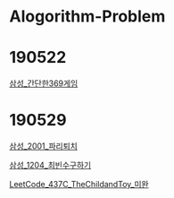 # Alogorithm-Problem

# 190522
[삼성_간단한369게임](https://github.com/haileykim1/Algorithm-Problem/blob/master/190522/369%EA%B2%8C%EC%9E%84.cpp)
# 190529
[삼성_2001_파리퇴치](https://github.com/haileykim1/Algorithm-Problem/blob/master/190529/%EC%82%BC%EC%84%B12001_%ED%8C%8C%EB%A6%AC%ED%87%B4%EC%B9%98.cpp)

[삼성_1204_최빈수구하기](https://github.com/haileykim1/Algorithm-Problem/blob/master/190529/%EC%82%BC%EC%84%B11204_%EC%B5%9C%EB%B9%88%EC%88%98%EA%B5%AC%ED%95%98%EA%B8%B0.cpp)

[LeetCode_437C_TheChildandToy_미완](https://github.com/haileykim1/Algorithm-Problem/blob/master/190529/LeetCode_437C_The%20Child%20and%20Toy.cpp)
